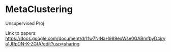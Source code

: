 # MetaClustering
Unsupervised Proj

Link to papers: https://docs.google.com/document/d/1fw7NlNaH989exWse0GABmfbyD4jrya1JRpDN-K-ZGfA/edit?usp=sharing
